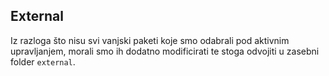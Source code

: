 ## External
Iz razloga što nisu svi vanjski paketi koje smo odabrali pod aktivnim upravljanjem, morali smo ih dodatno modificirati te stoga odvojiti u zasebni folder `external`.